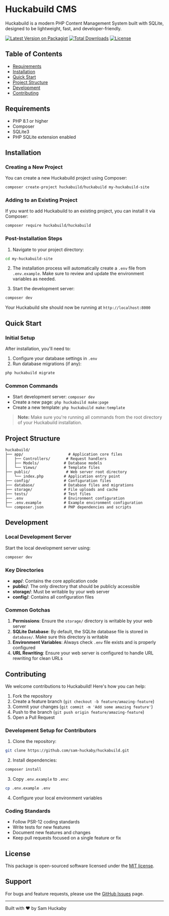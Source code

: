 # Huckabuild CMS

Huckabuild is a modern PHP Content Management System built with SQLite, designed to be lightweight, fast, and developer-friendly.

[![Latest Version on Packagist](https://img.shields.io/packagist/v/huckabuild/huckabuild.svg?style=flat-square)](https://packagist.org/packages/huckabuild/huckabuild)
[![Total Downloads](https://img.shields.io/packagist/dt/huckabuild/huckabuild.svg?style=flat-square)](https://packagist.org/packages/huckabuild/huckabuild)
[![License](https://img.shields.io/packagist/l/huckabuild/huckabuild.svg?style=flat-square)](https://packagist.org/packages/huckabuild/huckabuild)

## Table of Contents
- [Requirements](#requirements)
- [Installation](#installation)
- [Quick Start](#quick-start)
- [Project Structure](#project-structure)
- [Development](#development)
- [Contributing](#contributing)

## Requirements

- PHP 8.1 or higher
- Composer
- SQLite3
- PHP SQLite extension enabled

## Installation

### Creating a New Project

You can create a new Huckabuild project using Composer:

```bash
composer create-project huckabuild/huckabuild my-huckabuild-site
```

### Adding to an Existing Project

If you want to add Huckabuild to an existing project, you can install it via Composer:

```bash
composer require huckabuild/huckabuild
```

### Post-Installation Steps

1. Navigate to your project directory:
```bash
cd my-huckabuild-site
```

2. The installation process will automatically create a `.env` file from `.env.example`. Make sure to review and update the environment variables as needed.

3. Start the development server:
```bash
composer dev
```

Your Huckabuild site should now be running at `http://localhost:8000`

## Quick Start

### Initial Setup

After installation, you'll need to:

1. Configure your database settings in `.env`
2. Run database migrations (if any):
```bash
php huckabuild migrate
```

### Common Commands

- Start development server: `composer dev`
- Create a new page: `php huckabuild make:page`
- Create a new template: `php huckabuild make:template`

> **Note:** Make sure you're running all commands from the root directory of your Huckabuild installation.

## Project Structure 

```
huckabuild/
├── app/                    # Application core files
│   ├── Controllers/       # Request handlers
│   ├── Models/           # Database models
│   └── Views/            # Template files
├── public/                # Web server root directory
│   └── index.php         # Application entry point
├── config/               # Configuration files
├── database/             # Database files and migrations
├── storage/              # File uploads and cache
├── tests/                # Test files
├── .env                  # Environment configuration
├── .env.example          # Example environment configuration
└── composer.json         # PHP dependencies and scripts
```

## Development

### Local Development Server

Start the local development server using:
```bash
composer dev
```

### Key Directories

- **app/**: Contains the core application code
- **public/**: The only directory that should be publicly accessible
- **storage/**: Must be writable by your web server
- **config/**: Contains all configuration files

### Common Gotchas

1. **Permissions**: Ensure the `storage/` directory is writable by your web server
2. **SQLite Database**: By default, the SQLite database file is stored in `database/`. Make sure this directory is writable
3. **Environment Variables**: Always check `.env` file exists and is properly configured
4. **URL Rewriting**: Ensure your web server is configured to handle URL rewriting for clean URLs

## Contributing

We welcome contributions to Huckabuild! Here's how you can help:

1. Fork the repository
2. Create a feature branch (`git checkout -b feature/amazing-feature`)
3. Commit your changes (`git commit -m 'Add some amazing feature'`)
4. Push to the branch (`git push origin feature/amazing-feature`)
5. Open a Pull Request

### Development Setup for Contributors

1. Clone the repository:
```bash
git clone https://github.com/sam-huckaby/huckabuild.git
```

2. Install dependencies:
```bash
composer install
```

3. Copy `.env.example` to `.env`:
```bash
cp .env.example .env
```

4. Configure your local environment variables

### Coding Standards

- Follow PSR-12 coding standards
- Write tests for new features
- Document new features and changes
- Keep pull requests focused on a single feature or fix

## License

This package is open-sourced software licensed under the [MIT license](https://opensource.org/licenses/MIT).

## Support

For bugs and feature requests, please use the [GitHub Issues](https://github.com/sam-huckaby/huckabuild/issues) page.

---

Built with ♥ by Sam Huckaby

